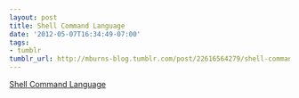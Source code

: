 ```yaml
---
layout: post
title: Shell Command Language
date: '2012-05-07T16:34:49-07:00'
tags:
- tumblr
tumblr_url: http://mburns-blog.tumblr.com/post/22616564279/shell-command-language
---
```

<a href="http://pubs.opengroup.org/onlinepubs/009695399/utilities/xcu_chap02.html">Shell Command Language</a>

